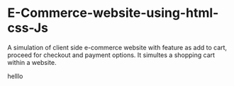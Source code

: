 # E-Commerce-website-using-html-css-Js
  A simulation of client side e-commerce website with feature as add to cart, proceed for checkout and payment options. It simultes a shopping cart within a website.




helllo